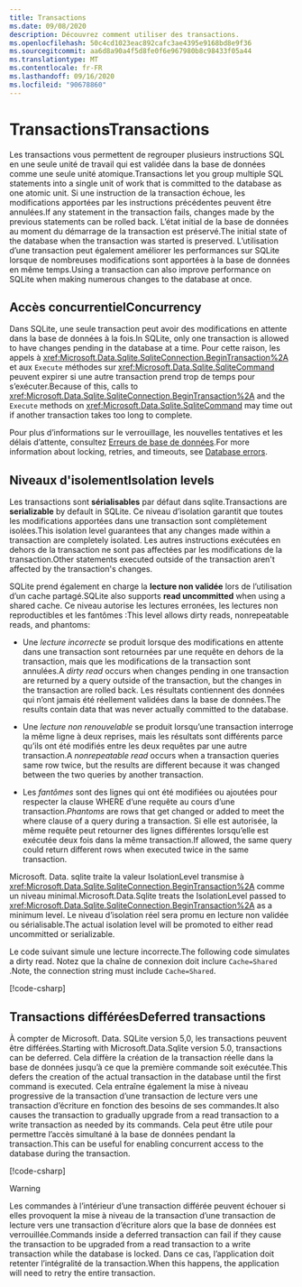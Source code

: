 ```yaml
---
title: Transactions
ms.date: 09/08/2020
description: Découvrez comment utiliser des transactions.
ms.openlocfilehash: 50c4cd1023eac892cafc3ae4395e9168bd8e9f36
ms.sourcegitcommit: aa6d8a90a4f5d8fe0f6e967980b8c98433f05a44
ms.translationtype: MT
ms.contentlocale: fr-FR
ms.lasthandoff: 09/16/2020
ms.locfileid: "90678860"
---
```

# <a name="transactions"></a><span data-ttu-id="80bf1-103">Transactions</span><span class="sxs-lookup"><span data-stu-id="80bf1-103">Transactions</span></span>

<span data-ttu-id="80bf1-104">Les transactions vous permettent de regrouper plusieurs instructions SQL en une seule unité de travail qui est validée dans la base de données comme une seule unité atomique.</span><span class="sxs-lookup"><span data-stu-id="80bf1-104">Transactions let you group multiple SQL statements into a single unit of work that is committed to the database as one atomic unit.</span></span> <span data-ttu-id="80bf1-105">Si une instruction de la transaction échoue, les modifications apportées par les instructions précédentes peuvent être annulées.</span><span class="sxs-lookup"><span data-stu-id="80bf1-105">If any statement in the transaction fails, changes made by the previous statements can be rolled back.</span></span> <span data-ttu-id="80bf1-106">L’état initial de la base de données au moment du démarrage de la transaction est préservé.</span><span class="sxs-lookup"><span data-stu-id="80bf1-106">The initial state of the database when the transaction was started is preserved.</span></span> <span data-ttu-id="80bf1-107">L’utilisation d’une transaction peut également améliorer les performances sur SQLite lorsque de nombreuses modifications sont apportées à la base de données en même temps.</span><span class="sxs-lookup"><span data-stu-id="80bf1-107">Using a transaction can also improve performance on SQLite when making numerous changes to the database at once.</span></span>

## <a name="concurrency"></a><span data-ttu-id="80bf1-108">Accès concurrentiel</span><span class="sxs-lookup"><span data-stu-id="80bf1-108">Concurrency</span></span>

<span data-ttu-id="80bf1-109">Dans SQLite, une seule transaction peut avoir des modifications en attente dans la base de données à la fois.</span><span class="sxs-lookup"><span data-stu-id="80bf1-109">In SQLite, only one transaction is allowed to have changes pending in the database at a time.</span></span> <span data-ttu-id="80bf1-110">Pour cette raison, les appels à <xref:Microsoft.Data.Sqlite.SqliteConnection.BeginTransaction%2A> et aux `Execute` méthodes sur <xref:Microsoft.Data.Sqlite.SqliteCommand> peuvent expirer si une autre transaction prend trop de temps pour s’exécuter.</span><span class="sxs-lookup"><span data-stu-id="80bf1-110">Because of this, calls to <xref:Microsoft.Data.Sqlite.SqliteConnection.BeginTransaction%2A> and the `Execute` methods on <xref:Microsoft.Data.Sqlite.SqliteCommand> may time out if another transaction takes too long to complete.</span></span>

<span data-ttu-id="80bf1-111">Pour plus d’informations sur le verrouillage, les nouvelles tentatives et les délais d’attente, consultez [Erreurs de base de données](database-errors.md).</span><span class="sxs-lookup"><span data-stu-id="80bf1-111">For more information about locking, retries, and timeouts, see [Database errors](database-errors.md).</span></span>

## <a name="isolation-levels"></a><span data-ttu-id="80bf1-112">Niveaux d'isolement</span><span class="sxs-lookup"><span data-stu-id="80bf1-112">Isolation levels</span></span>

<span data-ttu-id="80bf1-113">Les transactions sont **sérialisables** par défaut dans sqlite.</span><span class="sxs-lookup"><span data-stu-id="80bf1-113">Transactions are **serializable** by default in SQLite.</span></span> <span data-ttu-id="80bf1-114">Ce niveau d’isolation garantit que toutes les modifications apportées dans une transaction sont complètement isolées.</span><span class="sxs-lookup"><span data-stu-id="80bf1-114">This isolation level guarantees that any changes made within a transaction are completely isolated.</span></span> <span data-ttu-id="80bf1-115">Les autres instructions exécutées en dehors de la transaction ne sont pas affectées par les modifications de la transaction.</span><span class="sxs-lookup"><span data-stu-id="80bf1-115">Other statements executed outside of the transaction aren't affected by the transaction's changes.</span></span>

<span data-ttu-id="80bf1-116">SQLite prend également en charge la **lecture non validée** lors de l’utilisation d’un cache partagé.</span><span class="sxs-lookup"><span data-stu-id="80bf1-116">SQLite also supports **read uncommitted** when using a shared cache.</span></span> <span data-ttu-id="80bf1-117">Ce niveau autorise les lectures erronées, les lectures non reproductibles et les fantômes :</span><span class="sxs-lookup"><span data-stu-id="80bf1-117">This level allows dirty reads, nonrepeatable reads, and phantoms:</span></span>

- <span data-ttu-id="80bf1-118">Une *lecture incorrecte* se produit lorsque des modifications en attente dans une transaction sont retournées par une requête en dehors de la transaction, mais que les modifications de la transaction sont annulées.</span><span class="sxs-lookup"><span data-stu-id="80bf1-118">A *dirty read* occurs when changes pending in one transaction are returned by a query outside of the transaction, but the changes in the transaction are rolled back.</span></span> <span data-ttu-id="80bf1-119">Les résultats contiennent des données qui n’ont jamais été réellement validées dans la base de données.</span><span class="sxs-lookup"><span data-stu-id="80bf1-119">The results contain data that was never actually committed to the database.</span></span>

- <span data-ttu-id="80bf1-120">Une *lecture non renouvelable* se produit lorsqu’une transaction interroge la même ligne à deux reprises, mais les résultats sont différents parce qu’ils ont été modifiés entre les deux requêtes par une autre transaction.</span><span class="sxs-lookup"><span data-stu-id="80bf1-120">A *nonrepeatable read* occurs when a transaction queries same row twice, but the results are different because it was changed between the two queries by another transaction.</span></span>

- <span data-ttu-id="80bf1-121">Les *fantômes* sont des lignes qui ont été modifiées ou ajoutées pour respecter la clause WHERE d’une requête au cours d’une transaction.</span><span class="sxs-lookup"><span data-stu-id="80bf1-121">*Phantoms* are rows that get changed or added to meet the where clause of a query during a transaction.</span></span> <span data-ttu-id="80bf1-122">Si elle est autorisée, la même requête peut retourner des lignes différentes lorsqu’elle est exécutée deux fois dans la même transaction.</span><span class="sxs-lookup"><span data-stu-id="80bf1-122">If allowed, the same query could return different rows when executed twice in the same transaction.</span></span>

<span data-ttu-id="80bf1-123">Microsoft. Data. sqlite traite la valeur IsolationLevel transmise à <xref:Microsoft.Data.Sqlite.SqliteConnection.BeginTransaction%2A> comme un niveau minimal.</span><span class="sxs-lookup"><span data-stu-id="80bf1-123">Microsoft.Data.Sqlite treats the IsolationLevel passed to <xref:Microsoft.Data.Sqlite.SqliteConnection.BeginTransaction%2A> as a minimum level.</span></span> <span data-ttu-id="80bf1-124">Le niveau d’isolation réel sera promu en lecture non validée ou sérialisable.</span><span class="sxs-lookup"><span data-stu-id="80bf1-124">The actual isolation level will be promoted to either read uncommitted or serializable.</span></span>

<span data-ttu-id="80bf1-125">Le code suivant simule une lecture incorrecte.</span><span class="sxs-lookup"><span data-stu-id="80bf1-125">The following code simulates a dirty read.</span></span> <span data-ttu-id="80bf1-126">Notez que la chaîne de connexion doit inclure `Cache=Shared` .</span><span class="sxs-lookup"><span data-stu-id="80bf1-126">Note, the connection string must include `Cache=Shared`.</span></span>

[!code-csharp[](../../../../samples/snippets/standard/data/sqlite/DirtyReadSample/Program.cs?name=snippet_DirtyRead)]

## <a name="deferred-transactions"></a><span data-ttu-id="80bf1-127">Transactions différées</span><span class="sxs-lookup"><span data-stu-id="80bf1-127">Deferred transactions</span></span>

<span data-ttu-id="80bf1-128">À compter de Microsoft. Data. SQLite version 5,0, les transactions peuvent être différées.</span><span class="sxs-lookup"><span data-stu-id="80bf1-128">Starting with Microsoft.Data.Sqlite version 5.0, transactions can be deferred.</span></span> <span data-ttu-id="80bf1-129">Cela diffère la création de la transaction réelle dans la base de données jusqu’à ce que la première commande soit exécutée.</span><span class="sxs-lookup"><span data-stu-id="80bf1-129">This defers the creation of the actual transaction in the database until the first command is executed.</span></span> <span data-ttu-id="80bf1-130">Cela entraîne également la mise à niveau progressive de la transaction d’une transaction de lecture vers une transaction d’écriture en fonction des besoins de ses commandes.</span><span class="sxs-lookup"><span data-stu-id="80bf1-130">It also causes the transaction to gradually upgrade from a read transaction to a write transaction as needed by its commands.</span></span> <span data-ttu-id="80bf1-131">Cela peut être utile pour permettre l’accès simultané à la base de données pendant la transaction.</span><span class="sxs-lookup"><span data-stu-id="80bf1-131">This can be useful for enabling concurrent access to the database during the transaction.</span></span>

[!code-csharp[](../../../../samples/snippets/standard/data/sqlite/DeferredTransactionSample/Program.cs?name=snippet_DeferredTransaction)]

> [!WARNING]
> <span data-ttu-id="80bf1-132">Les commandes à l’intérieur d’une transaction différée peuvent échouer si elles provoquent la mise à niveau de la transaction d’une transaction de lecture vers une transaction d’écriture alors que la base de données est verrouillée.</span><span class="sxs-lookup"><span data-stu-id="80bf1-132">Commands inside a deferred transaction can fail if they cause the transaction to be upgraded from a read transaction to a write transaction while the database is locked.</span></span> <span data-ttu-id="80bf1-133">Dans ce cas, l’application doit retenter l’intégralité de la transaction.</span><span class="sxs-lookup"><span data-stu-id="80bf1-133">When this happens, the application will need to retry the entire transaction.</span></span>
